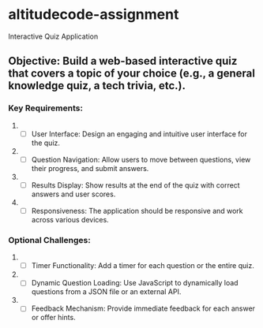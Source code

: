 # altitudecode-assignment
Interactive Quiz Application
## Objective: Build a web-based interactive quiz that covers a topic of your choice (e.g., a general knowledge quiz, a tech trivia, etc.).
### Key Requirements:
1.  * [ ] User Interface: Design an engaging and intuitive user interface for the quiz.
2.	* [ ] Question Navigation: Allow users to move between questions, view their progress, and submit answers.
3.	* [ ] Results Display: Show results at the end of the quiz with correct answers and user scores.
4.	* [ ] Responsiveness: The application should be responsive and work across various devices.
### Optional Challenges:
1.	* [ ] Timer Functionality: Add a timer for each question or the entire quiz.
2.	* [ ] Dynamic Question Loading: Use JavaScript to dynamically load questions from a JSON file or an external API.
3.	* [ ] Feedback Mechanism: Provide immediate feedback for each answer or offer hints.
